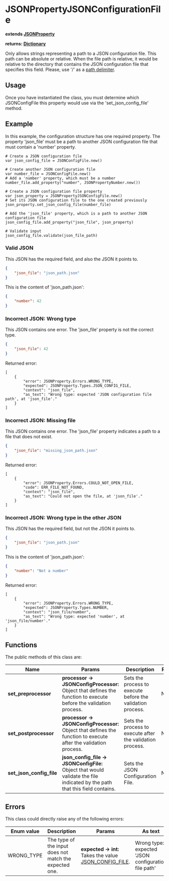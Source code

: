 # JSONPropertyJSONConfigurationFile

**extends [JSONProperty](./JSON-PROPERTY.md)**

**returns: [Dictionary](https://docs.godotengine.org/en/stable/classes/class_dictionary.html?highlight=Dictionary)**

Only allows strings representing a path to a JSON configuration file. This path can be absolute or relative. When the file path is relative, it would be relative to the directory that contains the JSON configuration file that specifies this field. Please, use '/' as a [path delimiter](https://docs.godotengine.org/en/stable/getting_started/step_by_step/filesystem.html?highlight=file%20path#path-delimiter).

## Usage

Once you have instantiated the class, you must determine which JSONConfigFile this property would use via the 'set_json_config_file' method.

## Example

In this example, the configuration structure has one required property. The property 'json_file' must be a path to another JSON configuration file that must contain a 'number' property.

```GDScript
# Create a JSON configuration file
var json_config_file = JSONConfigFile.new()

# Create another JSON configuration file
var number_file = JSONConfigFile.new()
# Add a 'number' property, which must be a number
number_file.add_property("number", JSONPropertyNumber.new())

# Create a JSON configuration file property 
var json_property = JSONPropertyJSONConfigFile.new()
# Set its JSON configuration file to the one created previously
json_property.set_json_config_file(number_file)
	
# Add the 'json_file' property, which is a path to another JSON configuration file
json_config_file.add_property("json_file", json_property)

# Validate input
json_config_file.validate(json_file_path)
```

### Valid JSON

This JSON has the required field, and also the JSON it points to.

```JSON
{
    "json_file": "json_path.json"
}
```

This is the content of 'json_path.json':

```JSON
{
    "number": 42
}
```

### Incorrect JSON: Wrong type

This JSON contains one error. The 'json_file' property is not the correct type.

```JSON
{
    "json_file": 42
}
```

Returned error:

```GDScript
[
    {
        "error": JSONProperty.Errors.WRONG_TYPE,
        "expected": JSONProperty.Types.JSON_CONFIG_FILE,
        "context": "json_file",
        "as_text": "Wrong type: expected 'JSON configuration file path', at 'json_file'."
    }
]
```

### Incorrect JSON: Missing file

This JSON contains one error. The 'json_file' property indicates a path to a file that does not exist.

```JSON
{
    "json_file": "missing_json_path.json"
}
```

Returned error:

```GDScript
[
    {
        "error": JSONProperty.Errors.COULD_NOT_OPEN_FILE,
        "code": ERR_FILE_NOT_FOUND,
        "context": "json_file",
        "as_text": "Could not open the file, at 'json_file'."
    }
]
```

### Incorrect JSON: Wrong type in the other JSON

This JSON has the required field, but not the JSON it points to.

```JSON
{
    "json_file": "json_path.json"
}
```

This is the content of 'json_path.json':

```JSON
{
    "number": "Not a number"
}
```

Returned error:

```GDScript
[
    {
        "error": JSONProperty.Errors.WRONG_TYPE,
        "expected": JSONProperty.Types.NUMBER,
        "context": "json_file/number",
        "as_text": "Wrong type: expected 'number', at 'json_file/number'."
    }
]
```

## Functions

The public methods of this class are:

| Name | Params | Description | Returns |
|-|-|-|-|
| **set_preprocessor** | **processor -> JSONConfigProcessor:** <br> Object that defines the function to execute before the validation process. | Sets the process to execute before the validation process. | Nothing. |
| **set_postprocessor** | **processor -> JSONConfigProcessor:** <br> Object that defines the function to execute after the validation process. | Sets the process to execute after the validation process. | Nothing. |
| **set_json_config_file** | **json_config_file -> JSONConfigFile:** <br> Object that would validate the file indicated by the path that this field contains. | Sets the JSON Configuration File. | Nothing. |

## Errors

This class could directly raise any of the following errors:

| Enum value | Description | Params | As text |
|-|-|-|-|
| WRONG_TYPE | The type of the input does not match the expected one. | **expected -> int:** <br> Takes the value [JSON_CONFIG_FILE](./ENUMS.md). | Wrong type: expected 'JSON configuration file path' |
